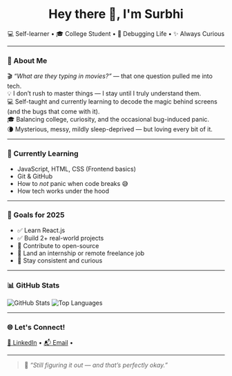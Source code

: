 <h1 align="center">Hey there 👋, I'm Surbhi</h1>

<p align="center">
💻 Self-learner • 🎓 College Student • 🐛 Debugging Life • ✨ Always Curious  
</p>

---

### 🧠 About Me
🎬 *“What are they typing in movies?”* — that one question pulled me into tech.  
💡 I don’t rush to master things — I stay until I truly understand them.  
💻 Self-taught and currently learning to decode the magic behind screens (and the bugs that come with it).  
🎓 Balancing college, curiosity, and the occasional bug-induced panic.  
🌘 Mysterious, messy, mildly sleep-deprived — but loving every bit of it.

---

### 🔧 Currently Learning
- JavaScript, HTML, CSS (Frontend basics)  
- Git & GitHub  
- How to *not* panic when code breaks 😅  
- How tech works under the hood  

---

### 🎯 Goals for 2025
- ✅ Learn React.js  
- ✅ Build 2+ real-world projects  
- 🔄 Contribute to open-source  
- 🔄 Land an internship or remote freelance job  
- 🔄 Stay consistent and curious  

---


### 📊 GitHub Stats

<img src="https://github-readme-stats.vercel.app/api?username=surbhijadav&show_icons=true&theme=radical" alt="GitHub Stats" />

<img src="https://github-readme-stats.vercel.app/api/top-langs/?username=surbhijadav&layout=compact&theme=radical" alt="Top Languages" />


---

### 🌐 Let's Connect!
<p align="left">
  <a href="https://www.linkedin.com/in/surbhi-jadav-19004a307" target="_blank">💼 LinkedIn</a>  
  •  
  <a href="mailto:jadavsubhu04@outlook.com">📬 Email</a>  
  •
</p>

---

> 🧩 *“Still figuring it out — and that’s perfectly okay.”*

